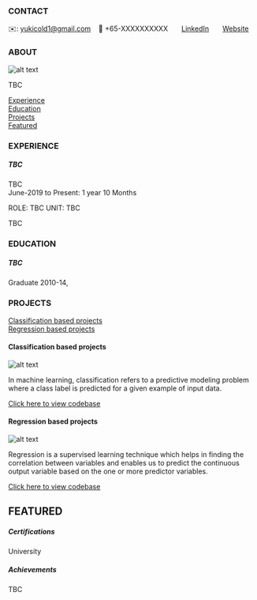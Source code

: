 <!-- CONTACT Section Starts -->
### CONTACT

<!-- Add your details -->
✉️: yukicold1@gmail.com 
&nbsp;&nbsp; 📲 +65-XXXXXXXXXX
&nbsp;&nbsp;&nbsp;&nbsp;&nbsp; [LinkedIn](https://www.linkedin.com/in/huey-chin-tan-114a54a0/) 
&nbsp;&nbsp;&nbsp;&nbsp;&nbsp; [Website](https://)
<!-- CONTACT Section Ends -->

<!-- ABOUT Section Starts -->
### ABOUT
<!-- Add link to your picture -->

![alt text]()

<!-- Add your details -->

TBC


<!-- Add link to the sections -->
[Experience](#experience) <br>
[Education](#education) <br>
[Projects](#projects) <br>
[Featured](#featured) <br> 

<!-- ABOUT Section Ends -->

<!-- EXPERIENCE Section Starts -->
### EXPERIENCE
<!-- Add your details -->
##### TBC
TBC<br>
June-2019 to Present: 1 year 10 Months

ROLE: TBC
UNIT: TBC

TBC

<!-- EXPERIENCE Section Ends -->

<!-- EDUCATION Section Starts -->
### EDUCATION
<!-- Add your details -->
##### TBC
 Graduate 2010-14, 

<!-- EDUCATION Section Ends -->

<!-- PROJECTS Section Starts -->
### PROJECTS
<!-- Add your details -->

[Classification based projects](#classification-based-projects) <br>
[Regression based projects](#regression-based-projects) <br>

<!-- Add your details -->

#### Classification based projects
![alt text]()

In machine learning, classification refers to a predictive modeling problem where a class label is predicted for a given example of input data.

[Click here to view codebase](https://github.com/krvishwesh54/DataScience_DeepLearning_MachineLearning/tree/master/Classification)

#### Regression based projects
![alt text]()

Regression is a supervised learning technique which helps in finding the correlation between variables and enables us to predict the continuous output variable based on the one or more predictor variables.

[Click here to view codebase](https://github.com/krvishwesh54/DataScience_DeepLearning_MachineLearning/tree/master/Regression)

<!-- PROJECTS Section Ends -->

<!-- FEATURED Section Starts -->
## FEATURED
<!-- Add your details -->
##### Certifications
University

##### Achievements
TBC
<!-- FEATURED Section Ends -->
